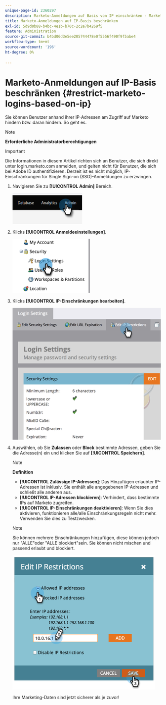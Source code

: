 ```yaml
---
unique-page-id: 2360297
description: Marketo-Anmeldungen auf Basis von IP einschränken - Marketo-Dokumente - Produktdokumentation
title: Marketo-Anmeldungen auf IP-Basis beschränken
exl-id: 5d9d0b88-b4bc-4e1b-b70c-2c2e7b4269f5
feature: Administration
source-git-commit: b4bd06d3e5ee205744478e0f5556f490f9f5abe4
workflow-type: tm+mt
source-wordcount: '196'
ht-degree: 0%

---
```


# Marketo-Anmeldungen auf IP-Basis beschränken {#restrict-marketo-logins-based-on-ip}

Sie können Benutzer anhand ihrer IP-Adressen am Zugriff auf Marketo hindern bzw. daran hindern. So geht es.

>[!NOTE]
>
>**Erforderliche Administratorberechtigungen**

>[!IMPORTANT]
>
>Die Informationen in diesem Artikel richten sich an Benutzer, die sich direkt unter login.marketo.com anmelden, und gelten nicht für Benutzer, die sich bei Adobe ID authentifizieren. Derzeit ist es nicht möglich, IP-Einschränkungen für Single Sign-on (SSO)-Anmeldungen zu erzwingen.

1. Navigieren Sie zu **[!UICONTROL Admin]** Bereich.

   ![](assets/restrict-marketo-logins-based-on-ip-1.png)

1. Klicks **[!UICONTROL Anmeldeeinstellungen]**.

   ![](assets/restrict-marketo-logins-based-on-ip-2.png)

1. Klicks **[!UICONTROL IP-Einschränkungen bearbeiten]**.

   ![](assets/restrict-marketo-logins-based-on-ip-3.png)

1. Auswählen, ob Sie **Zulassen** oder **Block** bestimmte Adressen, geben Sie die Adresse(n) ein und klicken Sie auf **[!UICONTROL Speichern]**.

   >[!NOTE]
   >
   >**Definition**
   >
   >* **[!UICONTROL Zulässige IP-Adressen]**: Das Hinzufügen erlaubter IP-Adressen ist inklusiv. Sie enthält alle angegebenen IP-Adressen und schließt alle anderen aus.
   >* **[!UICONTROL IP-Adressen blockieren]**: Verhindert, dass bestimmte IPs auf Marketo zugreifen.
   >* **[!UICONTROL IP-Einschränkungen deaktivieren]**: Wenn Sie dies aktivieren, funktionieren alle/alle Einschränkungsregeln nicht mehr. Verwenden Sie dies zu Testzwecken.

   >[!NOTE]
   >
   >Sie können mehrere Einschränkungen hinzufügen, diese können jedoch nur &quot;ALLE&quot;oder &quot;ALLE blockiert&quot;sein. Sie können nicht mischen und passend erlaubt und blockiert.

   ![](assets/restrict-marketo-logins-based-on-ip-4.png)

   Ihre Marketing-Daten sind jetzt sicherer als je zuvor!
